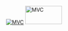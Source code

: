 [![MVC](https://developer.mozilla.org/en-US/docs/Glossary/MVC/model-view-controller-light-blue.png)](https://developer.mozilla.org/ko/docs/Glossary/MVC)
<a href="https://developer.mozilla.org/ko/docs/Glossary/MVC"><img src="https://developer.mozilla.org/en-US/docs/Glossary/MVC/model-view-controller-light-blue.png" width="100px" height="50px" title="MVC"></img></a>

